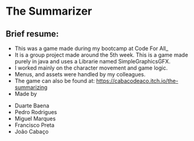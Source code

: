 # The Summarizer
## Brief resume:
* This was a game made during my bootcamp at Code For All_ 
* It is a group project made around the 5th week. This is a game made purely in java and uses a Librarie named SimpleGraphicsGFX.
* I worked mainly on the character movement and game logic. 
* Menus, and assets were handled by my colleagues. 
* The game can also be found at: https://cabacodeaco.itch.io/the-summarizing
* Made by
- Duarte Baena
- Pedro Rodrigues 
- Miguel Marques
- Francisco Preta
- João Cabaço
